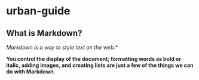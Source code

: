 # urban-guide
## What is Markdown? ##
_Markdown is a way to style text on the web._*

**You control the display of the document; formatting words as bold or italic, adding images, and creating lists are just a few of the things we can do with Markdown.**
